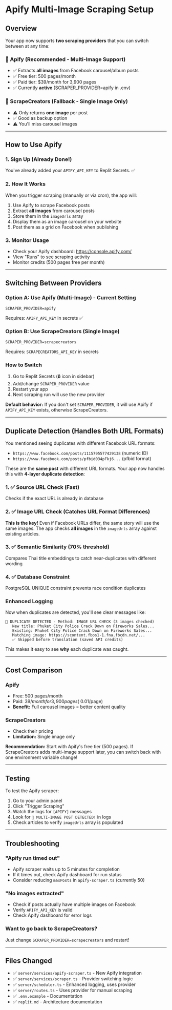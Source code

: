 # Apify Multi-Image Scraping Setup

## Overview
Your app now supports **two scraping providers** that you can switch between at any time:

### 🎯 Apify (Recommended - Multi-Image Support)
- ✅ Extracts **all images** from Facebook carousel/album posts
- ✅ Free tier: 500 pages/month
- ✅ Paid tier: $39/month for 3,900 pages
- ✅ Currently **active** (SCRAPER_PROVIDER=apify in .env)

### 🔄 ScrapeCreators (Fallback - Single Image Only)
- ⚠️ Only returns **one image** per post
- ✅ Good as backup option
- ⚠️ You'll miss carousel images

---

## How to Use Apify

### 1. Sign Up (Already Done!)
You've already added your `APIFY_API_KEY` to Replit Secrets. ✅

### 2. How It Works
When you trigger scraping (manually or via cron), the app will:
1. Use Apify to scrape Facebook posts
2. Extract **all images** from carousel posts
3. Store them in the `imageUrls` array
4. Display them as an image carousel on your website
5. Post them as a grid on Facebook when publishing

### 3. Monitor Usage
- Check your Apify dashboard: https://console.apify.com/
- View "Runs" to see scraping activity
- Monitor credits (500 pages free per month)

---

## Switching Between Providers

### Option A: Use Apify (Multi-Image) - Current Setting
```
SCRAPER_PROVIDER=apify
```
Requires: `APIFY_API_KEY` in secrets ✅

### Option B: Use ScrapeCreators (Single Image)
```
SCRAPER_PROVIDER=scrapecreators
```
Requires: `SCRAPECREATORS_API_KEY` in secrets

### How to Switch
1. Go to Replit Secrets (🔒 icon in sidebar)
2. Add/change `SCRAPER_PROVIDER` value
3. Restart your app
4. Next scraping run will use the new provider

**Default behavior:** If you don't set `SCRAPER_PROVIDER`, it will use Apify if `APIFY_API_KEY` exists, otherwise ScrapeCreators.

---

## Duplicate Detection (Handles Both URL Formats)

You mentioned seeing duplicates with different Facebook URL formats:
- `https://www.facebook.com/posts/1115795577429138` (numeric ID)
- `https://www.facebook.com/posts/pfbid034pFkj6...` (pfbid format)

These are the **same post** with different URL formats. Your app now handles this with **4-layer duplicate detection**:

### 1. ✅ Source URL Check (Fast)
Checks if the exact URL is already in database

### 2. ✅ Image URL Check (Catches URL Format Differences) 
**This is the key!** Even if Facebook URLs differ, the same story will use the same images. The app checks **all images** in the `imageUrls` array against existing articles.

### 3. ✅ Semantic Similarity (70% threshold)
Compares Thai title embeddings to catch near-duplicates with different wording

### 4. ✅ Database Constraint
PostgreSQL UNIQUE constraint prevents race condition duplicates

### Enhanced Logging
Now when duplicates are detected, you'll see clear messages like:
```
🚫 DUPLICATE DETECTED - Method: IMAGE URL CHECK (3 images checked)
   New title: Phuket City Police Crack Down on Fireworks Sales...
   Existing: Phuket City Police Crack Down on Fireworks Sales...
   Matching image: https://scontent.fbos1-1.fna.fbcdn.net/...
   ✅ Skipped before translation (saved API credits)
```

This makes it easy to see **why** each duplicate was caught.

---

## Cost Comparison

### Apify
- Free: 500 pages/month
- Paid: $39/month for 3,900 pages (~$0.01/page)
- **Benefit:** Full carousel images = better content quality

### ScrapeCreators
- Check their pricing
- **Limitation:** Single image only

**Recommendation:** Start with Apify's free tier (500 pages). If ScrapeCreators adds multi-image support later, you can switch back with one environment variable change!

---

## Testing

To test the Apify scraper:
1. Go to your admin panel
2. Click "Trigger Scraping"
3. Watch the logs for `[APIFY]` messages
4. Look for `📸 MULTI-IMAGE POST DETECTED!` in logs
5. Check articles to verify `imageUrls` array is populated

---

## Troubleshooting

### "Apify run timed out"
- Apify scraper waits up to 5 minutes for completion
- If it times out, check Apify dashboard for run status
- Consider reducing `maxPosts` in `apify-scraper.ts` (currently 50)

### "No images extracted"
- Check if posts actually have multiple images on Facebook
- Verify `APIFY_API_KEY` is valid
- Check Apify dashboard for error logs

### Want to go back to ScrapeCreators?
Just change `SCRAPER_PROVIDER=scrapecreators` and restart!

---

## Files Changed
- ✅ `server/services/apify-scraper.ts` - New Apify integration
- ✅ `server/services/scraper.ts` - Provider switching logic
- ✅ `server/scheduler.ts` - Enhanced logging, uses provider
- ✅ `server/routes.ts` - Uses provider for manual scraping
- ✅ `.env.example` - Documentation
- ✅ `replit.md` - Architecture documentation
